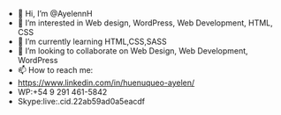 - 👋 Hi, I’m @AyelennH
- 👀 I’m interested in Web design, WordPress, Web Development, HTML, CSS
- 🌱 I’m currently learning HTML,CSS,SASS
- 💞️ I’m looking to collaborate on Web Design, Web Development, WordPress
- 📫 How to reach me:
- https://www.linkedin.com/in/huenuqueo-ayelen/
- WP:+54 9 291 461-5842
- Skype:live:.cid.22ab59ad0a5eacdf

<!---
AyelennH/AyelennH is a ✨ special ✨ repository because its `README.md` (this file) appears on your GitHub profile.
You can click the Preview link to take a look at your changes.
--->
